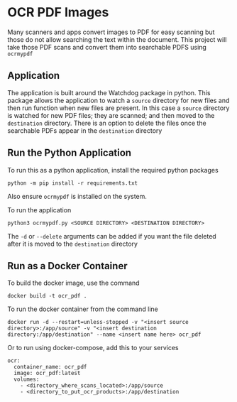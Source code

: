 # OCR PDF Images
 Many scanners and apps convert images to PDF for easy scanning but those do not allow searching the text within the document. This project will take those PDF scans and convert them into searchable PDFS using `ocrmypdf` 

## Application
The application is built around the Watchdog package in python. This package allows the application to watch a `source` directory for new files and then run function when new files are present. In this case a `source` directory is watched for new PDF files; they are scanned; and then moved to the `destination` directory. There is an option to delete the files once the searchable PDFs appear in the `destination` directory
## Run the Python Application
To run this as a python application, install the required python packages
```
python -m pip install -r requirements.txt
```
Also ensure `ocrmypdf` is installed on the system. 

To run the application
```
python3 ocrmypdf.py <SOURCE DIRECTORY> <DESTINATION DIRECTORY>
```
The `-d` or `--delete` arguments can be added if you want the file deleted after it is moved to the `destination` directory

## Run as a Docker Container
To build the docker image, use the command
```
docker build -t ocr_pdf .
```
To run the docker container from the command line
 
```
docker run -d --restart=unless-stopped -v "<insert source directory>:/app/source" -v "<insert destination directory:/app/destination" --name <insert name here> ocr_pdf
```
Or to run using docker-compose, add this to your services
```
ocr:
  container_name: ocr_pdf
  image: ocr_pdf:latest
  volumes:
    - <directory_where_scans_located>:/app/source
    - <directory_to_put_ocr_products>:/app/destination
```